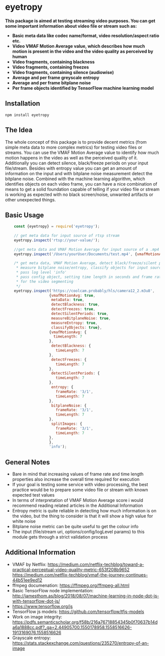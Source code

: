 # eyetropy
**This package is aimed at testing streaming video purposes. 
You can get some important information about video file or stream such as:**

* **Basic meta data like codec name/format, video resolution/aspect ratio etc.**
* **Video VMAF Motion Average value, which describes how much motion is present in the video 
and the video quality as perceived by human**
* **Video fragments, containing blackness**
* **Video fragments, containing freezes**
* **Video fragments, containing silence (audiowise)**
* **Average and per frame greyscale entropy**
* **Average and per frame bitplane noise**
* **Per frame objects identified by TensorFlow machine learning model**

## Installation
```npm install eyetropy```

## The Idea
The whole concept of this package is to provide decent metrics (from simple meta data to more 
complex metrics) for testing video files or streams. You can use the VMAF Motion Average 
value to identify how much motion happens in the video as well as the perceived quality of it.
Additionally you can detect silence, black/freeze periods on your input file/stream. Besides 
with entropy value you can get an amount of information on the input and with bitplane noise 
measurement detect the bitplane noise. Combined with the machine learning algorithm, 
which identifies objects on each video frame, you can have a nice combination of means to get a solid
foundation capable of telling if your video file or stream is working as expected with no black
screen/noise, unwanted artifacts or other unexpected things. 

## Basic Usage
```js
    const {eyetropy} = require('eyetropy');
    
    // get meta data for input source of rtsp stream
    eyetropy.inspect('rtsp://your-value/');
    
    //get meta data and VMAF Motion Average for input source of a .mp4 file
    eyetropy.inspect('/Users/yourUser/Documents/test.mp4', {vmafMotionAvg: true, metaData: true});
    
    /* get meta data, VMAF Motion Average, detect black/freeze/silent periods,
     * measure bitplane noise/entropy, classify objects for input source of a m3u playlist
     * pass log level 'info'
     * pass config object, setting time length in seconds and frame rate (frame per second)
     * for the video segmenting
     */
    eyetropy.inspect('https://coolcam.probably/hls/camera12_2.m3u8',
                    {vmafMotionAvg: true, 
                     metaData: true,
                     detectBlackness: true,
                     detectFreezes: true,
                     detectSilentPeriods: true,
                     measureBitplaneNoise: true,
                     measureEntropy: true,
                     classifyObjects: true},
                    {vmafMotionAvg: {
                      timeLength: 7
                    },
                     detectBlackness: {
                       timeLength: 7
                    },
                     detectFreezes: {
                       timeLength: 7
                    },
                     detectSilentPeriods: {
                       timeLength: 7
                    },
                     entropy: {
                       frameRate: '3/1',
                       timeLength: 7
                    },
                     bitplaneNoise: {
                       frameRate: '3/1',
                       timeLength: 7
                    },
                     splitImages: {
                       frameRate: '3/1',
                       timeLength: 7
                    },
                    },
                    'info');
```

## General Notes
* Bare in mind that increasing values of frame rate and time length properties also increase 
the overall time required for execution
* If your goal is testing some service with video processing, the best practice would be
to prepare some video file or stream with known expected test values
* In terms of interpretation of VMAF Motion Average score i would recommend reading related 
articles in the Additional Information
* Entropy metric is quite reliable in detecting how much information is on the video, but 
the thing to consider is that it will show a high value for white noise
* Bitplane noise metric can be quite useful to get the colour info
* The input (file/stream uri, options/config/logLevel params) to this module gets through 
a strict validation process

## Additional Information
* VMAF by Netflix: https://medium.com/netflix-techblog/toward-a-practical-perceptual-video-quality-metric-653f208b9652
https://medium.com/netflix-techblog/vmaf-the-journey-continues-44b51ee9ed12
* ffmpeg documenation: https://ffmpeg.org/ffmpeg-all.html
* Basic TensorFlow node implementation: http://jamesthom.as/blog/2018/08/07/machine-learning-in-node-dot-js-with-tensorflow-dot-js/
* https://www.tensorflow.org/js
* TensorFlow js models: https://github.com/tensorflow/tfjs-models
* Work on image integrity: https://pdfs.semanticscholar.org/f58b/216a76718854345b0f70637b14da6a1888cc.pdf?_ga=2.44905700.1550178958.1558516626-1913169076.1558516626
* Grayscale entropy: https://stats.stackexchange.com/questions/235270/entropy-of-an-image
